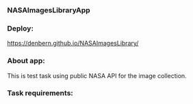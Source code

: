 ### NASAImagesLibraryApp

### Deploy:
<a href=" https://denbern.github.io/NASAImagesLibrary/"> https://denbern.github.io/NASAImagesLibrary/</a>

### About app:
<p>This is test task using public NASA API for the image collection.</p>

### Task requirements:   

</div>
